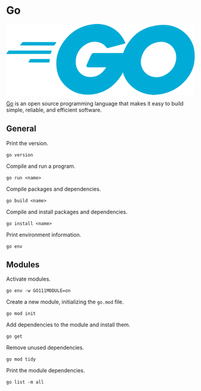 # Go

<p align="center"><img align="center" src="go.png"></p>

[Go](https://golang.org/) is an open source programming language that makes it easy to build simple, reliable, and efficient software.

## General

Print the version.
```
go version
```

Compile and run a program.
```
go run <name>
```

Compile packages and dependencies.
```
go build <name>
```

Compile and install packages and dependencies.
```
go install <name>
```

Print environment information.
```
go env
```

## Modules

Activate modules.
```
go env -w GO111MODULE=on
```

Create a new module, initializing the `go.mod` file.
```
go mod init
```

Add dependencies to the module and install them.
```
go get
```

Remove unused dependencies.
```
go mod tidy
```

Print the module dependencies.
```
go list -m all
```
